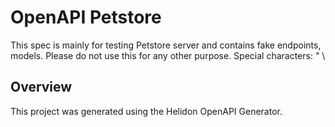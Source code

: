 # OpenAPI Petstore

This spec is mainly for testing Petstore server and contains fake endpoints, models. Please do not use this for any other purpose. Special characters: \" \\


## Overview
This project was generated using the Helidon OpenAPI Generator.
